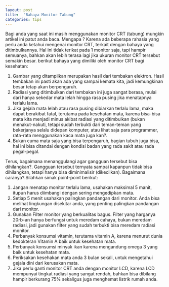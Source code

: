 ```yaml
---
layout: post
title:  "Bahaya Monitor Tabung"
categories: tips
---
```


Bagi anda yang saat ini masih menggunakan monitor CRT (tabung) mungkin artikel ini patut anda baca. Mengapa ? Karena ada beberapa rahasia yang perlu anda ketahui mengenai monitor CRT, terkait dengan bahaya yang ditimbulkannya. Hal ini tidak terikat pada 1 monitor saja, tapi hampir semuanya, bahkan akan lebih terasa lagi jika ukuran monitor CRT tersebut semakin besar. <!--more--> berikut bahaya yang dimiliki oleh monitor CRT bagi kesehatan:

1. Gambar yang ditampilkan merupakan hasil dari tembakan elektron. Hasil tembakan ini pasti akan ada yang sampai kemata kita, jadi kemungkinan besar tetap akan berpengaruh.
2. Radiasi yang ditimbulkan dari tembakan ini juga sangat berasa, mulai dari hanya sekedar mata lelah hingga rasa pusing jika menatapnya terlalu lama.
3. Jika gejala mata lelah atau rasa pusing dibiarkan terlalu lama, maka dapat berakibat fatal, terutama pada kesehatan mata, karena bisa-bisa mata kita menjadi minus akibat radiasi yang ditimbulkan (bukan menakut-nakuti, tetapi sudah terbukti dari teman-teman yang bekerjanya selalu didepan komputer, atau lihat saja para programmer, rata-rata menggunakan kaca mata juga kan?.
4. Bukan cuma mata saja yang bisa terpengaruh, bagian tubuh juga bisa, hal ini bisa ditandai dengan kondisi badan yang rada sakit atau rada pegal-pegal.

Terus, bagaimana menanggulangi agar gangguan tersebut bisa dihilangkan?. Gangguan tersebut ternyata sampai kapanpun tidak bisa dihilangkan, tetapi hanya bisa diminimalisir (dikecilkan). Bagaimana caranya?.Silahkan simak point-point berikut:

1. Jangan menatap monitor terlalu lama, usahakan maksimal 5 manit, itupun harus diimbangi dengan sering mengedipkan mata.
2. Setiap 5 menit usahakan palingkan pandangan dari monitor. Anda bisa melihat lingkungan disekitar anda, yang penting palingkan pandangan dari monitor.
3. Gunakan Filter monitor yang berkualitas bagus. Filter yang harganya 20rb-an hanya berfungsi untuk meredam cahaya, bukan meredam radiasi, jadi gunakan filter yang sudah terbukti bisa meredam radiasi monitor.
4. Perbanyak konsumsi vitamin, terutama vitamin A, karena menurut dunia kedokteran Vitamin A baik untuk kesehatan mata.
5. Perbanyak konsumsi minyak ikan karena mengandung omega 3 yang baik untuk kesehatan mata.
6. Periksakan kesehakan mata anda 3 bulan sekali, untuk mengetahui gejala dini dari kerusakan mata.
7. Jika perlu ganti monitor CRT anda dengan monitor LCD, karena LCD mempunyai tingkat radiasi yang sangat rendah, bahkan bisa dibilang hampir berkurang 75% sekaligus juga menghemat listrik rumah anda.
